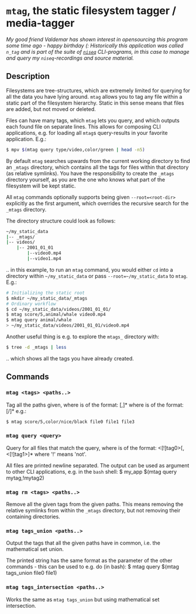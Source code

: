 # `mtag`, the static filesystem tagger / media-tagger

*My good friend Valdemar has shown interest in opensourcing this program some 
time ago - happy birthday (: Historically this application was called `n_tag` and 
is part of the suite of [`niseq`](https://r7p5.earth/) CLI-programs, in this 
case to manage and query my `niseq`-recordings and source material.*

## Description

Filesystems are tree-structures, which are extremely limited for querying
for all the data you have lying around. `mtag` allows you to tag any file
within a static part of the filesystem hierarchy. Static in this sense means
that files are added, but not moved or deleted.

Files can have many tags, which `mtag` lets you query, and which outputs
each found file on separate lines. This allows for composing CLI applications,
e.g. for loading all `mtag`s query-results in your favorite application. E.g.:
```bash
$ mpv $(mtag query type/video,color/green | head -n5)
```

By default `mtag` searches upwards from the current working directory to find
an `_mtags` directory, which contains all the tags for files within that
directory (as relative symlinks).
You have the responsibility to create the `_mtags` directory yourself, as you
are the one who knows what part of the filesystem will be kept static. 

All `mtag` commands optionally supports being given `--root=<root-dir>`
explicitly as the first argument, which overrides the recursive search for
the `_mtags` directory.

The directory structure could look as follows:
```bash
~/my_static_data
|-- _mtags/
|-- videos/
    |-- 2001_01_01
        |--video0.mp4
        |--video1.mp4
```

.. in this example, to run an `mtag` command, you would either `cd` into a
directory within `~/my_static_data` or pass `--root=~/my_static_data` to `mtag`.
E.g.:
```bash
# Initializing the static root
$ mkdir ~/my_static_data/_mtags
# Ordinary workflow
$ cd ~/my_static_data/videos/2001_01_01/
$ mtag score/5,animal/whale video0.mp4
$ mtag query animal/whale
> ~/my_static_data/videos/2001_01_01/video0.mp4
```

Another useful thing is e.g. to explore the `mtags_` directory with:
```bash
$ tree -d _mtags | less
```
.. which shows all the tags you have already created.

## Commands

### `mtag <tags> <paths..>`

Tag all the paths given, where <tags> is of the format:
  <tag>[,<tag>]*
where <tag> is of the format:
  [<tag-dir>/]*<tag-dir>
e.g.:
```bash
$ mtag score/5,color/nice/black file0 file1 file3
```

### `mtag query <query>`

Query for all files that match the query, where <query> is of the format:
  <[!]tag0>[,<[!]tag1>]*
where '!' means 'not'.

All files are printed newline separated. The output can be used as argument
to other CLI applications, e.g. in the `bash` shell:
  $ my_app $(mtag query mytag,!mytag2)

### `mtag rm <tags> <paths..>`

Remove all the given tags from the given paths. This means removing the
relative symlinks from within the `_mtags` directory, but not removing their
containing directories.

### `mtag tags_union <paths..>`

Output the tags that all the given paths have in common, i.e. the mathematical
set union.

The printed string has the same format as the <tags> parameter of the other
commands - this can be used to e.g. do (in bash):
  $ mtag query $(mtag tags_union file0 file1)

### `mtag tags_intersection <paths..>`

Works the same as `mtag tags_union` but using mathematical set intersection.





